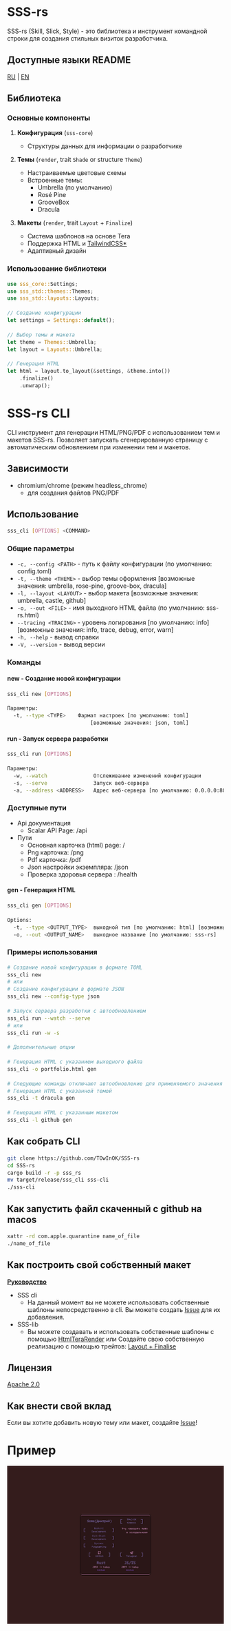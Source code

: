# SSS-rs

SSS-rs (Skill, Slick, Style) - это библиотека и инструмент командной строки для создания стильных визиток разработчика.

## Доступные языки README
[RU](README_ru.md) | [EN](README.md)

## Библиотека

### Основные компоненты

1. **Конфигурация** (`sss-core`)
   - Структуры данных для информации о разработчике

2. **Темы** (`render`, trait `Shade` or structure `Theme`)
   - Настраиваемые цветовые схемы
   - Встроенные темы:
     - Umbrella (по умолчанию)
     - Rosé Pine
     - GrooveBox
     - Dracula

3. **Макеты** (`render`, trait `Layout` + `Finalize`)
   - Система шаблонов на основе Tera
   - Поддержка HTML и [TailwindCSS*](https://crates.io/crates/encre-css)
   - Адаптивный дизайн

### Использование библиотеки

```rust
use sss_core::Settings;
use sss_std::themes::Themes;
use sss_std::layouts::Layouts;

// Создание конфигурации
let settings = Settings::default();

// Выбор темы и макета
let theme = Themes::Umbrella;
let layout = Layouts::Umbrella;

// Генерация HTML
let html = layout.to_layout(&settings, &theme.into())
    .finalize()
    .unwrap();
```

# SSS-rs CLI

CLI инструмент для генерации HTML/PNG/PDF с использованием тем и макетов SSS-rs.
Позволяет запускать сгенерированную страницу с автоматическим обновлением при изменении тем и макетов.

## Зависимости
- chromium/chrome (режим headless_chrome)
  - для создания файлов PNG/PDF

## Использование

```bash
sss_cli [OPTIONS] <COMMAND>
```

### Общие параметры

- `-c, --config <PATH>` - путь к файлу конфигурации (по умолчанию: config.toml)
- `-t, --theme <THEME>` - выбор темы оформления [возможные значения: umbrella, rose-pine, groove-box, dracula]
- `-l, --layout <LAYOUT>` - выбор макета [возможные значения: umbrella, castle, github]
- `-o, --out <FILE>` - имя выходного HTML файла (по умолчанию: sss-rs.html)
- `--tracing <TRACING>` - уровень логирования [по умолчанию: info] [возможные значения: info, trace, debug, error, warn]
- `-h, --help` - вывод справки
- `-V, --version` - вывод версии

### Команды

#### new - Создание новой конфигурации
```bash
sss_cli new [OPTIONS]

Параметры:
  -t, --type <TYPE>    Фармат настроек [по умолчанию: toml]
                           [возможные значения: json, toml]
```

#### run - Запуск сервера разработки
```bash
sss_cli run [OPTIONS]

Параметры:
  -w, --watch               Отслеживание изменений конфигурации
  -s, --serve               Запуск веб-сервера
  -a, --address <ADDRESS>   Адрес веб-сервера [по умолчанию: 0.0.0.0:8081]
```

### Доступные пути
- Api документация
  - Scalar API Page: /api
- Пути
  - Основная карточка (html) page: /
  - Png карточка: /png
  - Pdf карточка: /pdf
  - Json настройки экземпляра: /json
  - Проверка здоровья сервера : /health

#### gen - Генерация HTML
```bash
sss_cli gen [OPTIONS]

Options:
  -t, --type <OUTPUT_TYPE>  выходной тип [по умолчанию: html] [возможные значения: html, png, pdf]
  -o, --out <OUTPUT_NAME>   выходное название [по умолчанию: sss-rs]
```

### Примеры использования

```bash
# Создание новой конфигурации в формате TOML
sss_cli new
# или
# Создание конфигурации в формате JSON
sss_cli new --config-type json

# Запуск сервера разработки с автообновлением
sss_cli run --watch --serve
# или
sss_cli run -w -s

# Дополнительные опции

# Генерация HTML с указанием выходного файла
sss_cli -o portfolio.html gen

# Следующие команды отключают автообновление для применяемого значения
# Генерация HTML с указанной темой
sss_cli -t dracula gen

# Генерация HTML с указанным макетом
sss_cli -l github gen
```

## Как собрать CLI

```bash
git clone https://github.com/TOwInOK/SSS-rs
cd SSS-rs
cargo build -r -p sss_rs
mv target/release/sss_cli sss-cli
./sss-cli
```

## Как запустить файл скаченный с github на macos
```sh
xattr -rd com.apple.quarantine name_of_file
./name_of_file
```

## Как построить свой собственный макет

[**Руководство**](How_to_construct_layout.md)

- SSS cli
  - На данный момент вы не можете использовать собственные шаблоны непосредственно в cli.
  Вы можете создать [Issue](https://github.com/TOwInOK/SSS-rs/issues/new?template=Blank+issue) для их добавления.
- SSS-lib
  - Вы можете создавать и использовать собственные шаблоны с помощью [HtmlTeraRender](sss-lib\sss-std\src\layouts\html_tera_builder.rs)
  или
  Создайте свою собственную реализацию с помощью трейтов: [Layout + Finalise](sss-lib\render\src\layout.rs)

## Лицензия
[Apache 2.0](LICENSE)

## Как внести свой вклад
Если вы хотите добавить новую тему или макет, создайте [Issue](https://github.com/TOwInOK/SSS-rs/issues/new?template=Blank+issue)!

# Пример
![Пример карточки](.content/umbrella.umbrella.jpeg)
